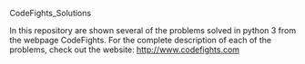 CodeFights_Solutions

In this repository are shown several of the problems solved in python 3 from the webpage CodeFights. For the complete description of each of the problems, check out the website: http://www.codefights.com
